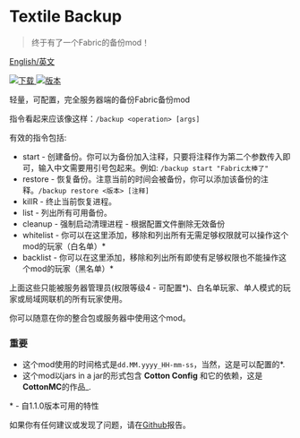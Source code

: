 # Textile Backup
>终于有了一个Fabric的备份mod！

[English/英文](https://github.com/Szum123321/textile_backup/blob/2.x/README.md)

[![下载](http://cf.way2muchnoise.eu/full_359893_downloads.svg)
![版本](http://cf.way2muchnoise.eu/versions/359893.svg)](https://www.curseforge.com/minecraft/mc-mods/textile-backup)

轻量，可配置，完全服务器端的备份Fabric备份mod

指令看起来应该像这样：`/backup <operation> [args]`

有效的指令包括: 

 * start - 创建备份。你可以为备份加入注释，只要将注释作为第二个参数传入即可，输入中文需要用引号包起来。例如: `/backup start "Fabric太棒了"`
 * restore - 恢复备份。注意当前的时间会被备份，你可以添加该备份的注释。`/backup restore <版本> [注释]`
 * killR - 终止当前恢复进程。
 * list - 列出所有可用备份。
 * cleanup - 强制启动清理进程 - 根据配置文件删除无效备份
 * whitelist - 你可以在这里添加，移除和列出所有无需足够权限就可以操作这个mod的玩家（白名单）*
 * backlist - 你可以在这里添加，移除和列出所有即使有足够权限也不能操作这个mod的玩家（黑名单）*
 
上面这些只能被服务器管理员(权限等级4 - 可配置*)、白名单玩家、单人模式的玩家或局域网联机的所有玩家使用。

你可以随意在你的整合包或服务器中使用这个mod。

### 重要

* 这个mod使用的时间格式是`dd.MM.yyyy_HH-mm-ss`，当然，这是可以配置的*.
* 这个mod以jars in a jar的形式包含 **Cotton Config** 和它的依赖，这是**CottonMC**的作品_.

\* - 自1.1.0版本可用的特性

如果你有任何建议或发现了问题，请在[Github](https://github.com/Szum123321/textile_backup)报告。

